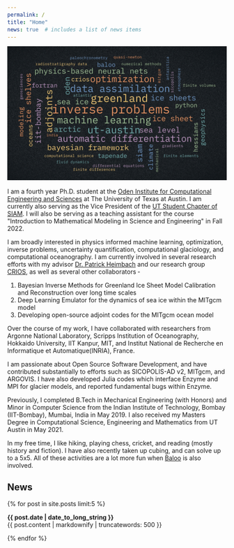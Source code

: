 ```yaml
---
permalink: /
title: "Home"
news: true  # includes a list of news items
---
```



![](/assets/images/wordCloud.jpeg)

I am a fourth year Ph.D. student at the [Oden Institute for Computational Engineering and Sciences](https://oden.utexas.edu/) at The University of Texas at Austin. I am currently also serving as the Vice President of the [UT Student Chapter of SIAM](https://siam.oden.utexas.edu/). I will also be serving as a teaching assistant for the course "Introduction to Mathematical Modeling in Science and Engineering" in Fall 2022. 

I am broadly interested in physics informed machine learning, optimization, inverse problems, uncertainty quantification, computational glaciology, and computational oceanography. I am currently involved in several research efforts with my advisor [Dr. Patrick Heimbach](https://heimbach.wordpress.com/) and our research group [CRIOS](https://crios-ut.github.io/), as well as several other collaborators ‐ 

1. Bayesian Inverse Methods for Greenland Ice Sheet Model Calibration and Reconstruction over long time scales 
2. Deep Learning Emulator for the dynamics of sea ice within the MITgcm model
3. Developing open-source adjoint codes for the MITgcm ocean model

Over the course of my work, I have collaborated with researchers from Argonne National Laboratory, Scripps Institution of Oceanography, Hokkaido University, IIT Kanpur, MIT, and Institut National de Recherche en Informatique et Automatique(INRIA), France.

I am passionate about Open Source Software Development, and have contributed substantially to efforts such as SICOPOLIS-AD v2, MITgcm, and ARGOVIS. I have also developed Julia codes which interface Enzyme and MPI for glacier models, and reported fundamental bugs within Enzyme.

Previously, I completed B.Tech in Mechanical Engineering (with Honors) and Minor in Computer Science from the Indian Institute of Technology, Bombay (IIT-Bombay), Mumbai, India in May 2019. I also received my Masters Degree in Computational Science, Engineering and Mathematics from UT Austin in May 2021. 

In my free time, I like hiking, playing chess, cricket, and reading (mostly history and fiction). I have also recently taken up cubing, and can solve up to a 5x5. All of these activities are a lot more fun when [Baloo](https://www.instagram.com/babybaloo.thelab/) is also involved.

## News
  {% for post in site.posts limit:5 %}
  <article>
    <b><time datetime="{{ post.date | date: "%Y-%m-%d" }}">{{ post.date | date_to_long_string }}</time></b>
    <br>
    {{ post.content | markdownify | truncatewords: 500 }}
  </article>
  
{% endfor %}
